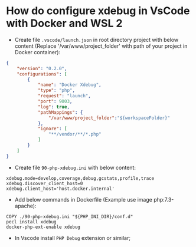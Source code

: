 # How do configure xdebug in VsCode with Docker and WSL 2

- Create file `.vscode/launch.json` in root directory project with below content (Replace '/var/www/project_folder' with path of your project in Docker container):
```json
{
    "version": "0.2.0",
    "configurations": [
        {
            "name": "Docker Xdebug",
            "type": "php",
            "request": "launch",
            "port": 9003,
            "log": true,
            "pathMappings": {
                "/var/www/project_folder":"${workspaceFolder}"
            },
            "ignore": [
                "**/vendor/**/*.php"
            ]
        }
    ]
}
```
- Create file `90-php-xdebug.ini` with below content:
```
xdebug.mode=develop,coverage,debug,gcstats,profile,trace
xdebug.discover_client_host=0
xdebug.client_host='host.docker.internal'
```
- Add below commands in Dockerfile (Example use image php:7.3-apache):

```
COPY ./90-php-xdebug.ini "${PHP_INI_DIR}/conf.d"
pecl install xdebug
docker-php-ext-enable xdebug
```

- In Vscode install `PHP Debug` extension or similar;
